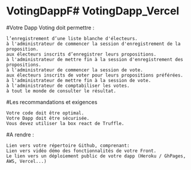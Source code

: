 # VotingDappF# VotingDapp_Vercel

#Votre Dapp Voting doit permettre : 

    l’enregistrement d’une liste blanche d'électeurs. 
    à l'administrateur de commencer la session d'enregistrement de la proposition.
    aux électeurs inscrits d’enregistrer leurs propositions.
    à l'administrateur de mettre fin à la session d'enregistrement des propositions.
    à l'administrateur de commencer la session de vote.
    aux électeurs inscrits de voter pour leurs propositions préférées.
    à l'administrateur de mettre fin à la session de vote.
    à l'administrateur de comptabiliser les votes.
    à tout le monde de consulter le résultat.

#Les recommandations et exigences 

    Votre code doit être optimal. 
    Votre Dapp doit être sécurisée. 
    Vous devez utiliser la box react de Truffle.

#A rendre :

    Lien vers votre répertoire Github, comprenant:
    Lien vers vidéo démo des fonctionnalités de votre Front.
    Le lien vers un déploiement public de votre dapp (Heroku / GhPages, AWS, Vercel...)

